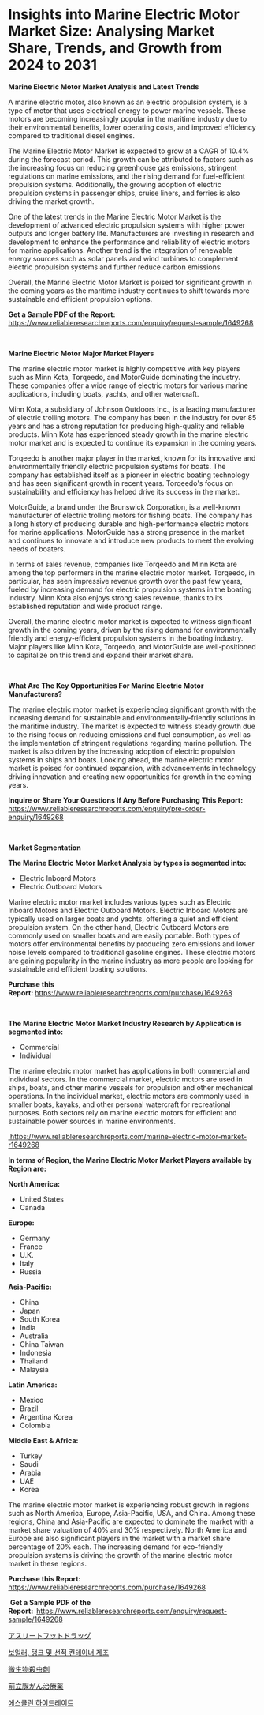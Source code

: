 <p><h1>Insights into Marine Electric Motor Market Size: Analysing Market Share, Trends, and Growth from 2024 to 2031</h1></p><p><strong>Marine Electric Motor Market Analysis and Latest Trends</strong></p>
<p><p>A marine electric motor, also known as an electric propulsion system, is a type of motor that uses electrical energy to power marine vessels. These motors are becoming increasingly popular in the maritime industry due to their environmental benefits, lower operating costs, and improved efficiency compared to traditional diesel engines.</p><p>The Marine Electric Motor Market is expected to grow at a CAGR of 10.4% during the forecast period. This growth can be attributed to factors such as the increasing focus on reducing greenhouse gas emissions, stringent regulations on marine emissions, and the rising demand for fuel-efficient propulsion systems. Additionally, the growing adoption of electric propulsion systems in passenger ships, cruise liners, and ferries is also driving the market growth.</p><p>One of the latest trends in the Marine Electric Motor Market is the development of advanced electric propulsion systems with higher power outputs and longer battery life. Manufacturers are investing in research and development to enhance the performance and reliability of electric motors for marine applications. Another trend is the integration of renewable energy sources such as solar panels and wind turbines to complement electric propulsion systems and further reduce carbon emissions.</p><p>Overall, the Marine Electric Motor Market is poised for significant growth in the coming years as the maritime industry continues to shift towards more sustainable and efficient propulsion options.</p></p>
<p><strong>Get a Sample PDF of the Report:&nbsp;</strong> <a href="https://www.reliableresearchreports.com/enquiry/request-sample/1649268">https://www.reliableresearchreports.com/enquiry/request-sample/1649268</a></p>
<p>&nbsp;</p>
<p><strong>Marine Electric Motor Major Market Players</strong></p>
<p><p>The marine electric motor market is highly competitive with key players such as Minn Kota, Torqeedo, and MotorGuide dominating the industry. These companies offer a wide range of electric motors for various marine applications, including boats, yachts, and other watercraft.</p><p>Minn Kota, a subsidiary of Johnson Outdoors Inc., is a leading manufacturer of electric trolling motors. The company has been in the industry for over 85 years and has a strong reputation for producing high-quality and reliable products. Minn Kota has experienced steady growth in the marine electric motor market and is expected to continue its expansion in the coming years.</p><p>Torqeedo is another major player in the market, known for its innovative and environmentally friendly electric propulsion systems for boats. The company has established itself as a pioneer in electric boating technology and has seen significant growth in recent years. Torqeedo's focus on sustainability and efficiency has helped drive its success in the market.</p><p>MotorGuide, a brand under the Brunswick Corporation, is a well-known manufacturer of electric trolling motors for fishing boats. The company has a long history of producing durable and high-performance electric motors for marine applications. MotorGuide has a strong presence in the market and continues to innovate and introduce new products to meet the evolving needs of boaters.</p><p>In terms of sales revenue, companies like Torqeedo and Minn Kota are among the top performers in the marine electric motor market. Torqeedo, in particular, has seen impressive revenue growth over the past few years, fueled by increasing demand for electric propulsion systems in the boating industry. Minn Kota also enjoys strong sales revenue, thanks to its established reputation and wide product range.</p><p>Overall, the marine electric motor market is expected to witness significant growth in the coming years, driven by the rising demand for environmentally friendly and energy-efficient propulsion systems in the boating industry. Major players like Minn Kota, Torqeedo, and MotorGuide are well-positioned to capitalize on this trend and expand their market share.</p></p>
<p>&nbsp;</p>
<p><strong>What Are The Key Opportunities For Marine Electric Motor Manufacturers?</strong></p>
<p><p>The marine electric motor market is experiencing significant growth with the increasing demand for sustainable and environmentally-friendly solutions in the maritime industry. The market is expected to witness steady growth due to the rising focus on reducing emissions and fuel consumption, as well as the implementation of stringent regulations regarding marine pollution. The market is also driven by the increasing adoption of electric propulsion systems in ships and boats. Looking ahead, the marine electric motor market is poised for continued expansion, with advancements in technology driving innovation and creating new opportunities for growth in the coming years.</p></p>
<p><strong>Inquire or Share Your Questions If Any Before Purchasing This Report:</strong> <a href="https://www.reliableresearchreports.com/enquiry/pre-order-enquiry/1649268">https://www.reliableresearchreports.com/enquiry/pre-order-enquiry/1649268</a></p>
<p>&nbsp;</p>
<p><strong>Market Segmentation</strong></p>
<p><strong>The Marine Electric Motor Market Analysis by types is segmented into:</strong></p>
<p><ul><li>Electric Inboard Motors</li><li>Electric Outboard Motors</li></ul></p>
<p><p>Marine electric motor market includes various types such as Electric Inboard Motors and Electric Outboard Motors. Electric Inboard Motors are typically used on larger boats and yachts, offering a quiet and efficient propulsion system. On the other hand, Electric Outboard Motors are commonly used on smaller boats and are easily portable. Both types of motors offer environmental benefits by producing zero emissions and lower noise levels compared to traditional gasoline engines. These electric motors are gaining popularity in the marine industry as more people are looking for sustainable and efficient boating solutions.</p></p>
<p><strong>Purchase this Report:&nbsp;</strong><a href="https://www.reliableresearchreports.com/purchase/1649268">https://www.reliableresearchreports.com/purchase/1649268</a></p>
<p>&nbsp;</p>
<p><strong>The Marine Electric Motor Market Industry Research by Application is segmented into:</strong></p>
<p><ul><li>Commercial</li><li>Individual</li></ul></p>
<p><p>The marine electric motor market has applications in both commercial and individual sectors. In the commercial market, electric motors are used in ships, boats, and other marine vessels for propulsion and other mechanical operations. In the individual market, electric motors are commonly used in smaller boats, kayaks, and other personal watercraft for recreational purposes. Both sectors rely on marine electric motors for efficient and sustainable power sources in marine environments.</p></p>
<p><a href="https://www.reliableresearchreports.com/marine-electric-motor-market-r1649268">&nbsp;https://www.reliableresearchreports.com/marine-electric-motor-market-r1649268</a></p>
<p><strong>In terms of Region, the Marine Electric Motor Market Players available by Region are:</strong></p>
<p>
    <p> <strong> North America: </strong>
        <ul>
            <li>United States</li>
            <li>Canada</li>
        </ul>
        </p> 
    <p> <strong> Europe: </strong>
        <ul>
            <li>Germany</li>
            <li>France</li>
            <li>U.K.</li>
            <li>Italy</li>
            <li>Russia</li>
        </ul>
        </p> 
    <p> <strong> Asia-Pacific: </strong>
        <ul>
            <li>China</li>
            <li>Japan</li>
            <li>South Korea</li>
            <li>India</li>
            <li>Australia</li>
            <li>China Taiwan</li>
            <li>Indonesia</li>
            <li>Thailand</li>
            <li>Malaysia</li>
        </ul>
        </p> 
    <p> <strong> Latin America: </strong>
        <ul>
            <li>Mexico</li>
            <li>Brazil</li>
            <li>Argentina Korea</li>
            <li>Colombia</li>
        </ul>
        </p> 
    <p> <strong> Middle East & Africa: </strong>
        <ul>
            <li>Turkey</li>
            <li>Saudi</li>
            <li>Arabia</li>
            <li>UAE</li>
            <li>Korea</li>
        </ul>
    </p>
    </p>
<p><p>The marine electric motor market is experiencing robust growth in regions such as North America, Europe, Asia-Pacific, USA, and China. Among these regions, China and Asia-Pacific are expected to dominate the market with a market share valuation of 40% and 30% respectively. North America and Europe are also significant players in the market with a market share percentage of 20% each. The increasing demand for eco-friendly propulsion systems is driving the growth of the marine electric motor market in these regions.</p></p>
<p><strong>Purchase this Report: </strong><a href="https://www.reliableresearchreports.com/purchase/1649268">https://www.reliableresearchreports.com/purchase/1649268</a></p>
<p>&nbsp;<strong>Get a Sample PDF of the Report:&nbsp;&nbsp;</strong><a href="https://www.reliableresearchreports.com/enquiry/request-sample/1649268">https://www.reliableresearchreports.com/enquiry/request-sample/1649268</a></p>
<p><strong></strong></p>
<p><p><a href="https://github.com/alyle7648/Market-Research-Report-List-1/blob/main/9967278155871.md">アスリートフットドラッグ</a></p><p><a href="https://medium.com/@whitneymurphy1982/%EB%B3%B4%EC%9D%BC%EB%9F%AC-%ED%83%B1%ED%81%AC-%EB%B0%8F-%EC%84%A0%EC%A0%81%EC%9A%A9-%EC%9A%A9%EA%B8%B0-%EC%A0%9C%EC%A1%B0-%EC%82%B0%EC%97%85-%EB%B6%84%EC%84%9D-%EB%B3%B4%EA%B3%A0%EC%84%9C-%EC%8B%9C%EC%9E%A5-%EA%B7%9C%EB%AA%A8-%EC%A0%90%EC%9C%A0%EC%9C%A8-%EC%9D%91%EC%9A%A9-%ED%94%84%EB%A1%9C%EA%B7%B8%EB%9E%A8-%EB%B0%8F-%EC%A7%80%EC%97%AD%EB%B3%84-%EB%8F%99%ED%96%A5-%EA%B2%BD%EC%9F%81-%EC%A0%84%EB%9E%B5-2024-2031-69dc3721b575">보일러, 탱크 및 선적 컨테이너 제조</a></p><p><a href="https://github.com/leigh4852023/Market-Research-Report-List-1/blob/main/2427064155872.md">微生物殺虫剤</a></p><p><a href="https://medium.com/@ddoggettbruce16/2024%E5%B9%B4%E3%81%8B%E3%82%892031%E5%B9%B4%E3%81%BE%E3%81%A7%E3%81%AE%E6%9C%9F%E9%96%93%E3%81%AB%E4%BA%88%E6%B8%AC%E3%81%95%E3%82%8C%E3%82%8B%E6%80%A5%E9%80%9F%E3%81%AA%E6%88%90%E9%95%B7%E7%8E%87-%E3%81%A8-%E3%82%B0%E3%83%AD%E3%83%BC%E3%83%90%E3%83%AB%E5%89%8D%E7%AB%8B%E8%85%BA%E3%81%8C%E3%82%93%E5%90%91%E3%81%91%E8%96%AC%E5%93%81%E5%B8%82%E5%A0%B4%E3%81%AE%E7%AF%84%E5%9B%B2%E3%81%AB%E3%81%A4%E3%81%84%E3%81%A6%E3%81%AE%E8%A9%B3%E7%B4%B0%E3%81%AA%E5%88%86%E6%9E%90-6fc6ef9f8cc9">前立腺がん治療薬</a></p><p><a href="https://medium.com/@maksymilianbaran1901/%EC%84%B8%EA%B3%84-%EC%97%90%EC%8A%A4%ED%81%90%EB%A6%B0-%ED%95%98%EC%9D%B4%EB%93%9C%EB%A0%88%EC%9D%B4%ED%8A%B8-%EC%8B%9C%EC%9E%A5-%ED%98%84%ED%99%A9-2024%EB%85%84-2031%EB%85%84-%EB%B0%8F-%EC%A7%80%EC%97%AD-%EC%A0%9C%ED%92%88-%EB%B0%8F-%EC%B5%9C%EC%A2%85-%EC%82%AC%EC%9A%A9%EB%B3%84-%EC%98%88%EC%B8%A1-129a724f44fe">에스쿨린 하이드레이트</a></p></p>